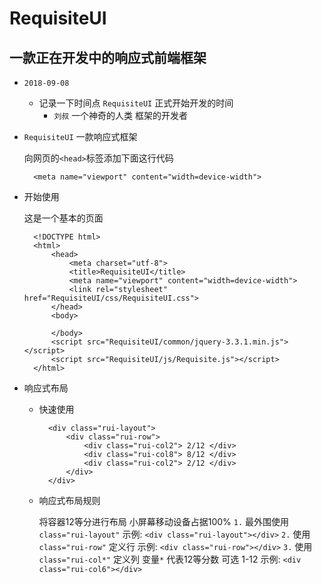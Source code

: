 # RequisiteUI

## 一款正在开发中的响应式前端框架

* `2018-09-08`
    * 记录一下时间点 `RequisiteUI` 正式开始开发的时间
        * `刘叔` 一个神奇的人类 框架的开发者

* `RequisiteUI` 一款响应式框架

    向网页的`<head>`标签添加下面这行代码

        <meta name="viewport" content="width=device-width">

* 开始使用

    这是一个基本的页面

        <!DOCTYPE html>
        <html>
            <head>
                <meta charset="utf-8">
                <title>RequisiteUI</title>
                <meta name="viewport" content="width=device-width">
                <link rel="stylesheet" href="RequisiteUI/css/RequisiteUI.css">
            </head>
            <body>

            </body>
            <script src="RequisiteUI/common/jquery-3.3.1.min.js"></script>
            <script src="RequisiteUI/js/Requisite.js"></script>
        </html>

* 响应式布局
    * 快速使用

            <div class="rui-layout">
                <div class="rui-row">
                    <div class="rui-col2"> 2/12 </div>
                    <div class="rui-col8"> 8/12 </div>
                    <div class="rui-col2"> 2/12 </div>
                </div>
            </div>

    * 响应式布局规则

        将容器12等分进行布局 小屏幕移动设备占据100%
        `1.` 最外围使用 `class="rui-layout"` 示例: `<div class="rui-layout"></div>`
        `2.` 使用 `class="rui-row"` 定义行 示例: `<div class="rui-row"></div>`
        `3.` 使用 `class="rui-col*"` 定义列 变量`*` 代表12等分数 可选 1-12 示例: `<div class="rui-col6"></div>`
